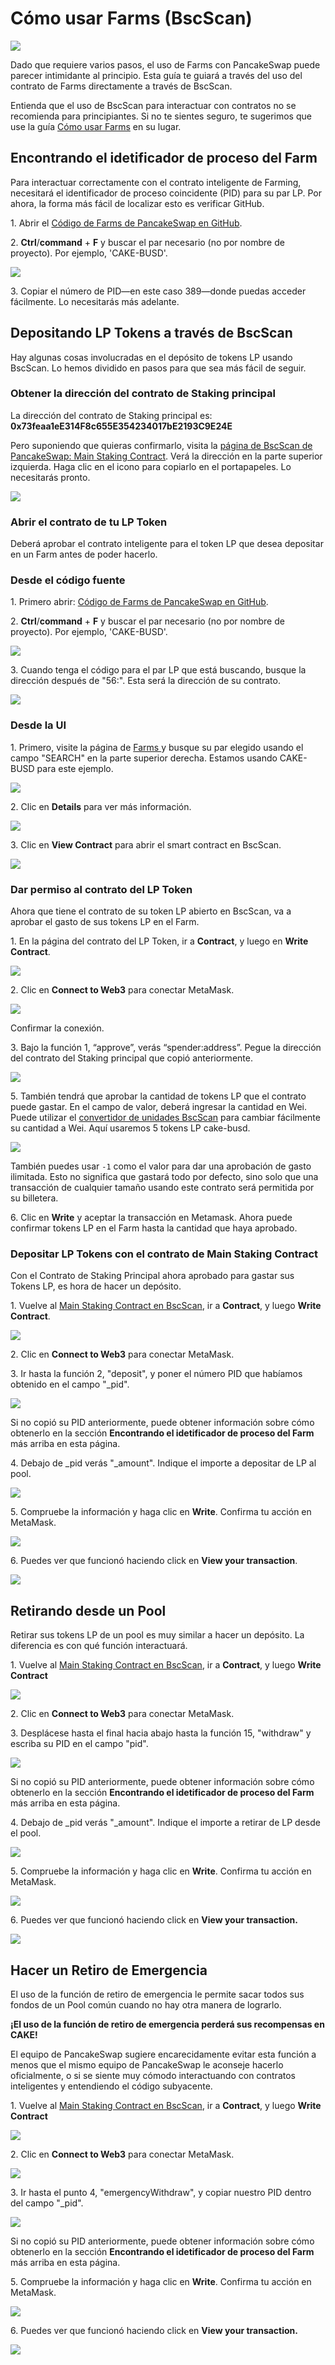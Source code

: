 # Cómo usar Farms (BscScan)

![](<../../.gitbook/assets/docs-masthead (7).png>)

Dado que requiere varios pasos, el uso de Farms con PancakeSwap puede parecer intimidante al principio. Esta guía te guiará a través del uso del contrato de Farms directamente a través de BscScan.&#x20;

Entienda que el uso de BscScan para interactuar con contratos no se recomienda para principiantes. Si no te sientes seguro, te sugerimos que use la guía [Cómo usar Farms](https://docs.pancakeswap.finance/v/espanol/products/yield-farming/como-usar-yield-farm-en-pancakeswap) en su lugar.

## Encontrando el idetificador de proceso del Farm <a href="#finding-farm-process-identifier" id="finding-farm-process-identifier"></a>

Para interactuar correctamente con el contrato inteligente de Farming, necesitará el identificador de proceso coincidente (PID) para su par LP. Por ahora, la forma más fácil de localizar esto es verificar GitHub.

1\. Abrir el [Código de Farms de PancakeSwap en GitHub](https://github.com/pancakeswap/pancake-frontend/blob/master/src/config/constants/farms.ts).

2\. **Ctrl**/**command** + **F** y buscar el par necesario (no por nombre de proyecto). Por ejemplo, 'CAKE-BUSD'.

![](https://gblobscdn.gitbook.com/assets%2F-MHREX7DHcljbY5IkjgJ%2F-MbmNofkorR92isGZtMh%2F-MbouIhyaIRlEhCs9AjM%2Fimage.png?alt=media\&token=50c95e71-3b4e-4f72-b618-0a33bf493f89)

3\. Copiar el número de PID—en este caso 389—donde puedas acceder fácilmente. Lo necesitarás más adelante.

## Depositando LP Tokens a través de BscScan <a href="#depositing-lp-tokens-through-bscscan" id="depositing-lp-tokens-through-bscscan"></a>

Hay algunas cosas involucradas en el depósito de tokens LP usando BscScan. Lo hemos dividido en pasos para que sea más fácil de seguir.

### Obtener la dirección del contrato de Staking principal <a href="#getting-the-main-staking-contract-address" id="getting-the-main-staking-contract-address"></a>

La dirección del contrato de Staking principal es: **0x73feaa1eE314F8c655E354234017bE2193C9E24E**

Pero suponiendo que quieras confirmarlo, visita la [página de BscScan de PancakeSwap: Main Staking Contract](https://bscscan.com/address/0x73feaa1ee314f8c655e354234017be2193c9e24e#writeContract). Verá la dirección en la parte superior izquierda. Haga clic en el icono para copiarlo en el portapapeles. Lo necesitarás pronto.

![](https://gblobscdn.gitbook.com/assets%2F-MHREX7DHcljbY5IkjgJ%2F-MbmNofkorR92isGZtMh%2F-Mbp1nXv8BY\_GqBCaIhY%2Fimage.png?alt=media\&token=d2d5c5f1-d0f8-4a16-9d5c-670ff7054441)

### Abrir el contrato de tu LP Token <a href="#open-the-contract-for-your-lp-token" id="open-the-contract-for-your-lp-token"></a>

Deberá aprobar el contrato inteligente para el token LP que desea depositar en un Farm antes de poder hacerlo.

### Desde el código fuente <a href="#from-the-source-code" id="from-the-source-code"></a>

1\. Primero abrir:  [Código de Farms de PancakeSwap en GitHub](https://github.com/pancakeswap/pancake-frontend/blob/master/src/config/constants/farms.ts).

2\. **Ctrl**/**command** + **F** y buscar el par necesario (no por nombre de proyecto). Por ejemplo, 'CAKE-BUSD'.

![](https://gblobscdn.gitbook.com/assets%2F-MHREX7DHcljbY5IkjgJ%2F-McgveN\_06WzVRLK1FeR%2F-McgwmGUCIjvdfLKU9VR%2Fimage.png?alt=media\&token=a8e11b39-4458-4e87-9f17-4e01ac4d192b)

3\. Cuando tenga el código para el par LP que está buscando, busque la dirección después de "56:". Esta será la dirección de su contrato.

![](https://gblobscdn.gitbook.com/assets%2F-MHREX7DHcljbY5IkjgJ%2F-McgveN\_06WzVRLK1FeR%2F-McgxJyVDFAxh9cZhEqt%2Fimage.png?alt=media\&token=0638fe99-b1d5-4be3-8fd7-c1b68ca59032)

### Desde la UI <a href="#from-the-ui" id="from-the-ui"></a>

1\. Primero, visite la página de [Farms ](https://pancakeswap.finance/farms)y busque su par elegido usando el campo "SEARCH" en la parte superior derecha. Estamos usando CAKE-BUSD para este ejemplo.

![](https://gblobscdn.gitbook.com/assets%2F-MHREX7DHcljbY5IkjgJ%2F-MbmNofkorR92isGZtMh%2F-MboxfvCzzhDYucewEJM%2Fimage.png?alt=media\&token=a2340e87-0ac4-4db7-8868-3c021fcabe13)

2\. Clic en **Details** para ver más información.

![](https://gblobscdn.gitbook.com/assets%2F-MHREX7DHcljbY5IkjgJ%2F-MbmNofkorR92isGZtMh%2F-MboyRav88nxt7uoSMcm%2Fimage.png?alt=media\&token=4368c32c-79bf-477b-8853-bdfab36b88cb)

3\. Clic en **View Contract** para abrir el smart contract en BscScan.

![](https://gblobscdn.gitbook.com/assets%2F-MHREX7DHcljbY5IkjgJ%2F-MbmNofkorR92isGZtMh%2F-Mboz8UGShU9TSD7lct4%2Fimage.png?alt=media\&token=d5b90a00-3fb2-4a4f-b77f-c5709b904ee5)

### Dar permiso al contrato del LP Token  <a href="#giving-permission-to-the-lp-token-contract" id="giving-permission-to-the-lp-token-contract"></a>

Ahora que tiene el contrato de su token LP abierto en BscScan, va a aprobar el gasto de sus tokens LP en el Farm.

1\. En la página del contrato del LP Token, ir a  **Contract**, y luego en **Write Contract**.

![](https://gblobscdn.gitbook.com/assets%2F-MHREX7DHcljbY5IkjgJ%2F-MbmNofkorR92isGZtMh%2F-Mbp2ObHkQgjgI-W5oHd%2Fimage.png?alt=media\&token=bd3301ee-86d4-4899-8256-467a591104a8)

2\. Clic en **Connect to Web3** para conectar MetaMask.

![](https://lh4.googleusercontent.com/IRXfcKBWmlH8o7gDE9ThGrKuc2DHZSNb-SxF93VSTkCdv2JjtdvKciPb5jom4Uv-ngpPMrrGQI1XuM6H2SuN81NMxGLzoHAye5YgvUzR9YSM6ElZs6e3A-fpnMT21PKyJmV2F1IZ)

Confirmar la conexión.

3\. Bajo la función 1, “approve”, verás “spender:address”. Pegue la dirección del contrato del Staking principal que copió anteriormente.

![](https://gblobscdn.gitbook.com/assets%2F-MHREX7DHcljbY5IkjgJ%2F-MbmNofkorR92isGZtMh%2F-Mbp7nSuoGINXJV4b3rm%2Fimage.png?alt=media\&token=a07d5f8b-df85-4df8-8c33-8c9d74f20ff3)

5\. También tendrá que aprobar la cantidad de tokens LP que el contrato puede gastar. En el campo de valor, deberá ingresar la cantidad en Wei. Puede utilizar el [convertidor de unidades BscScan](https://www.bscscan.com/unitconverter) para cambiar fácilmente su cantidad a Wei. Aquí usaremos 5 tokens LP cake-busd.

![](https://gblobscdn.gitbook.com/assets%2F-MHREX7DHcljbY5IkjgJ%2F-MbmNofkorR92isGZtMh%2F-Mbp7ayxZbb60iG9uHfV%2Fimage.png?alt=media\&token=7fb50d56-32fc-4577-b96a-1ddf6ab74940)

También puedes usar `-1` como el valor para dar una aprobación de gasto ilimitada.  Esto no significa que gastará todo por defecto, sino solo que una transacción de cualquier tamaño usando este contrato será permitida por su billetera.

6\. Clic en **Write** y aceptar la transacción en Metamask. Ahora puede confirmar tokens LP en el Farm hasta la cantidad que haya aprobado.

### Depositar LP Tokens con el contrato de Main Staking Contract <a href="#deposit-lp-tokens-with-the-main-staking-contract-smart-contract" id="deposit-lp-tokens-with-the-main-staking-contract-smart-contract"></a>

Con el Contrato de Staking Principal ahora aprobado para gastar sus Tokens LP, es hora de hacer un depósito.

1\. Vuelve al [Main Staking Contract en BscScan](https://bscscan.com/address/0x73feaa1ee314f8c655e354234017be2193c9e24e#writeContract), ir a **Contract**, y luego **Write Contract**.

![](https://gblobscdn.gitbook.com/assets%2F-MHREX7DHcljbY5IkjgJ%2F-MbmNofkorR92isGZtMh%2F-Mbp2ObHkQgjgI-W5oHd%2Fimage.png?alt=media\&token=bd3301ee-86d4-4899-8256-467a591104a8)

2\. Clic en **Connect to Web3** para conectar MetaMask.

3\. Ir hasta la función 2, "deposit", y poner el número PID que habíamos obtenido en el campo "\_pid".

![](https://gblobscdn.gitbook.com/assets%2F-MHREX7DHcljbY5IkjgJ%2F-MbpARe5bzCMd5XORkuR%2F-Mbsxc1rAB8T2\_R8rrzR%2Fimage.png?alt=media\&token=03aeb1e2-feba-4f82-b3dc-74ff9f435a19)

Si no copió su PID anteriormente, puede obtener información sobre cómo obtenerlo en la sección **Encontrando el idetificador de proceso del Farm** más arriba en esta página.

4\. Debajo de \_pid verás "\_amount". Indique el importe a depositar de LP al pool.

![](https://gblobscdn.gitbook.com/assets%2F-MHREX7DHcljbY5IkjgJ%2F-MbpARe5bzCMd5XORkuR%2F-MbsyWOLP4b1bMdQyTnA%2Fimage.png?alt=media\&token=3cb0d014-8174-420a-ad4f-1ebd6e3619dc)

5\. Compruebe la información y haga clic en **Write**. Confirma tu acción en MetaMask.

![](https://gblobscdn.gitbook.com/assets%2F-MHREX7DHcljbY5IkjgJ%2F-MbpARe5bzCMd5XORkuR%2F-Mbsyp72o0h6GheA90EF%2Fimage.png?alt=media\&token=5e6148e4-a6ec-48f0-8cba-752b3b9d499e)

6\. Puedes ver que funcionó haciendo click en **View your transaction**.

![](https://gblobscdn.gitbook.com/assets%2F-MHREX7DHcljbY5IkjgJ%2F-MbpARe5bzCMd5XORkuR%2F-Mbt6-zveDG6pEb5on0q%2Fimage.png?alt=media\&token=28a9f6aa-25cf-4089-b111-f3486a3b88ad)

## Retirando desde un Pool <a href="#withdrawing-from-a-pool" id="withdrawing-from-a-pool"></a>

Retirar sus tokens LP de un pool es muy similar a hacer un depósito. La diferencia es con qué función interactuará.

1\. Vuelve al [Main Staking Contract en BscScan](https://bscscan.com/address/0x73feaa1ee314f8c655e354234017be2193c9e24e#writeContract), ir a **Contract**, y luego **Write Contract**

![](https://gblobscdn.gitbook.com/assets%2F-MHREX7DHcljbY5IkjgJ%2F-MbmNofkorR92isGZtMh%2F-Mbp2ObHkQgjgI-W5oHd%2Fimage.png?alt=media\&token=bd3301ee-86d4-4899-8256-467a591104a8)

2\. Clic en **Connect to Web3** para conectar MetaMask.

3\. Desplácese hasta el final hacia abajo hasta la función 15, "withdraw" y escriba su PID en el campo "pid".

![](https://gblobscdn.gitbook.com/assets%2F-MHREX7DHcljbY5IkjgJ%2F-MbpARe5bzCMd5XORkuR%2F-MbtAvbr6T5eY7FhtaMv%2Fimage.png?alt=media\&token=61031f79-8b18-4a09-9153-09d4e41703a2)

Si no copió su PID anteriormente, puede obtener información sobre cómo obtenerlo en la sección **Encontrando el idetificador de proceso del Farm** más arriba en esta página.

4\. Debajo de \_pid verás "\_amount". Indique el importe a retirar de LP desde el pool.

![](https://gblobscdn.gitbook.com/assets%2F-MHREX7DHcljbY5IkjgJ%2F-MbpARe5bzCMd5XORkuR%2F-MbtBD8bokfhbBDKKTpT%2Fimage.png?alt=media\&token=b3410b45-e71b-4881-85f5-1cb3c7e8c6c9)

5\. Compruebe la información y haga clic en **Write**. Confirma tu acción en MetaMask.

![](https://gblobscdn.gitbook.com/assets%2F-MHREX7DHcljbY5IkjgJ%2F-MbpARe5bzCMd5XORkuR%2F-Mbsyp72o0h6GheA90EF%2Fimage.png?alt=media\&token=5e6148e4-a6ec-48f0-8cba-752b3b9d499e)

6\. Puedes ver que funcionó haciendo click en **View your transaction.**

![](https://gblobscdn.gitbook.com/assets%2F-MHREX7DHcljbY5IkjgJ%2F-MbpARe5bzCMd5XORkuR%2F-Mbt6-zveDG6pEb5on0q%2Fimage.png?alt=media\&token=28a9f6aa-25cf-4089-b111-f3486a3b88ad)

## **Hacer un Retiro de Emergencia** <a href="#making-an-emergency-withdrawal" id="making-an-emergency-withdrawal"></a>

‌El uso de la función de retiro de emergencia le permite sacar todos sus fondos de un Pool común cuando no hay otra manera de lograrlo.

**¡El uso de la función de retiro de emergencia perderá sus recompensas en CAKE!**

El equipo de PancakeSwap sugiere encarecidamente evitar esta función a menos que el mismo equipo de PancakeSwap le aconseje hacerlo oficialmente, o si se siente muy cómodo interactuando con contratos inteligentes y entendiendo el código subyacente.

‌1. Vuelve al [Main Staking Contract en BscScan](https://bscscan.com/address/0x73feaa1ee314f8c655e354234017be2193c9e24e#writeContract), ir a **Contract**, y luego **Write Contract**

![](https://gblobscdn.gitbook.com/assets%2F-MHREX7DHcljbY5IkjgJ%2F-MbmNofkorR92isGZtMh%2F-Mbp2ObHkQgjgI-W5oHd%2Fimage.png?alt=media\&token=bd3301ee-86d4-4899-8256-467a591104a8)

2\. Clic en **Connect to Web3** para conectar MetaMask.

![](https://lh4.googleusercontent.com/IRXfcKBWmlH8o7gDE9ThGrKuc2DHZSNb-SxF93VSTkCdv2JjtdvKciPb5jom4Uv-ngpPMrrGQI1XuM6H2SuN81NMxGLzoHAye5YgvUzR9YSM6ElZs6e3A-fpnMT21PKyJmV2F1IZ)

‌3. Ir hasta el punto 4, "emergencyWithdraw", y copiar nuestro PID dentro del campo "\_pid".

![](https://gblobscdn.gitbook.com/assets%2F-MHREX7DHcljbY5IkjgJ%2F-MbpARe5bzCMd5XORkuR%2F-MbtDrETo2rkolLkREKD%2Fimage.png?alt=media\&token=6f0afd56-5d00-461d-bfd5-32290f83106c)

Si no copió su PID anteriormente, puede obtener información sobre cómo obtenerlo en la sección **Encontrando el idetificador de proceso del Farm** más arriba en esta página.

5\. Compruebe la información y haga clic en **Write**. Confirma tu acción en MetaMask.

![](https://gblobscdn.gitbook.com/assets%2F-MHREX7DHcljbY5IkjgJ%2F-MbpARe5bzCMd5XORkuR%2F-Mbsyp72o0h6GheA90EF%2Fimage.png?alt=media\&token=5e6148e4-a6ec-48f0-8cba-752b3b9d499e)

6\. Puedes ver que funcionó haciendo click en **View your transaction.**

![](https://gblobscdn.gitbook.com/assets%2F-MHREX7DHcljbY5IkjgJ%2F-MbpARe5bzCMd5XORkuR%2F-Mbt6-zveDG6pEb5on0q%2Fimage.png?alt=media\&token=28a9f6aa-25cf-4089-b111-f3486a3b88ad)
